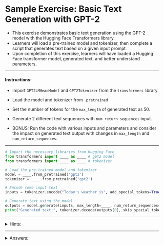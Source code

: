 # Sample Exercise: Basic Text Generation with GPT-2

- This exercise demonstrates basic text generation using the GPT-2 model with the Hugging Face Transformers library. 
- Learners will load a pre-trained model and tokenizer, then complete a script that generates text based on a given input prompt. 
- Upon completion of this exercise, learners will have loaded a Hugging Face transformer model, generated text, and better understand parameters.
***
#### Instructions:
- Import `GPT2LMHeadModel` and `GPT2Tokenizer` from the `transformers` library.
- Load the model and tokenizer from `.pretrained` 
- Set the number of tokens for the `max_length` of generated text as 50.
- Generate 2 different text sequences with `num_return_sequences` input.
  
- BONUS: Run the code with various inputs and parameters and consider the impact on generated text output with changes in `max_length` and `num_return_sequences`.
***
```python
# Import the necessary libraries from Hugging Face
from transformers import ____ as ____ # gpt2 model
from transformers import ____ as ____ # tokenizer

# Load the pre-trained model and tokenizer
model = ____.from_pretrained('gpt2') 
tokenizer = ____.from_pretrained('gpt2')

# Encode some input text
inputs = tokenizer.encode("Today's weather is", add_special_tokens=True, return_tensors='pt')

# Generate text using the model
outputs = model.generate(inputs, max_length=____, num_return_sequences=____)
print("Generated text:", tokenizer.decode(outputs[0], skip_special_tokens=True))
```
***
<details>
<summary>Hints:</summary>
<br>
Welcome to this very extravagant dropdown.
  <br>
In a more complicated exercise, I would include the hints here.
</details>

***

<details>
<summary>Answers:</summary>
<br>
1) GPT2LMHeadModel
  <br>
2) GPT2Tokenizer
  <br>
3) 50
  <br>
4) 2
</details>

